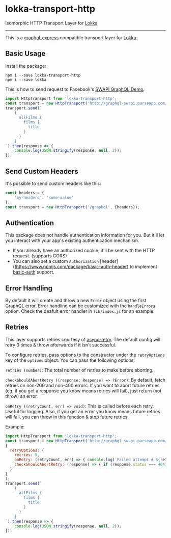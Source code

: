 # lokka-transport-http

Isomorphic HTTP Transport Layer for [Lokka](https://github.com/kadirahq/lokka)

---

This is a [graphql-express](https://github.com/graphql/express-graphql) compatible transport layer for [Lokka](https://github.com/kadirahq/lokka).

## Basic Usage

Install the package:

```
npm i --save lokka-transport-http
npm i --save lokka
```

This is how to send request to Facebook's [SWAPI GraphQL Demo](http://graphql-swapi.parseapp.com/).

```js
import HttpTransport from 'lokka-transport-http';
const transport = new HttpTransport('http://graphql-swapi.parseapp.com/');
transport.send(`
    {
      allFilms {
        films {
          title
        }
      }
    }
`).then(response => {
    console.log(JSON.stringify(response, null, 2));
});
```

## Send Custom Headers

It's possible to send custom headers like this:

```js
const headers = {
    'my-headers': 'some-value'
};
const transport = new HttpTransport('/graphql', {headers});
```

## Authentication

This package does not handle authentication information for you. But it'll let you interact with your app's existing authentication mechanism.

* If you already have an authorized cookie, it'll be sent with the HTTP request. (supports CORS)
* You can also set a custom `Authorization` [header]((https://www.npmjs.com/package/basic-auth-header) to implement [basic-auth](https://www.npmjs.com/package/basic-auth) support.

## Error Handling

By default it will create and throw a new `Error` object using the first GraphQL error. Error handling can be customized with the `handleErrors` option. Check the deafult error handler in `lib/index.js` for an example.


## Retries

This layer supports retries courtesy of [async-retry](https://github.com/zeit/async-retry). The default config will retry 3 times & throw afterwards if it isn't successful. 

To configure retries, pass options to the constructor under the `retryOptions` key of the `options` object. You can pass the following options:


`retries (number)`: The total number of retries to make before aborting.

`checkShouldAbortRetry ((response: Response) => ?Error)`: By default, fetch retries on non-200 and non-400 errors. If you want to abort future retries (eg, if you get a response you know means retries will fail), just return (not throw) an error.

`onRetry ((retryCount, err) => void)`: This is called before each retry. Useful for logging.  Also, if you get an error you know means future retries will fail, you can throw in this function & stop future retries. 


Example:
```js
import HttpTransport from 'lokka-transport-http';
const transport = new HttpTransport('http://graphql-swapi.parseapp.com/', 
{ 
  retryOptions: {
    retries: 5,
    onRetry: (retryCount, err) => { console.log(`Failed attempt # ${retryCount} with message: ${err.message}`) },
    checkShouldAbortRetry: (response) => { if (response.status === 404) throw new Error('404! aborting retries.')}
  } 
}
);
transport.send(`
    {
      allFilms {
        films {
          title
        }
      }
    }
`).then(response => {
    console.log(JSON.stringify(response, null, 2));
});

```
